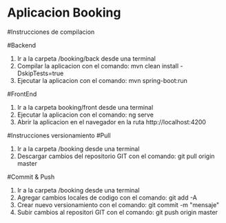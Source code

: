 # Aplicacion Booking 

#Instrucciones de compilacion

#Backend
1. Ir a la carpeta /booking/back desde una terminal
2. Compilar la aplicacion con el comando: mvn clean install -DskipTests=true
3. Ejecutar la aplicacion con el comando: mvn spring-boot:run

#FrontEnd
1. Ir a la carpeta booking/front desde una terminal
2. Ejecutar la aplicacion con el comando: ng serve
3. Abrir la aplicacion en el navegador en la ruta http://localhost:4200

#Instrucciones versionamiento
#Pull
1. Ir a la carpeta /booking desde una terminal
2. Descargar cambios del repositorio GIT con el comando: git pull origin master

#Commit & Push
1. Ir a la carpeta /booking desde una terminal
2. Agregar cambios locales de codigo con el comando: git add -A
3. Crear nuevo versionamiento con el comando: git commit -m "mensaje"
3. Subir cambios al repositori GIT con el comando: git push origin master